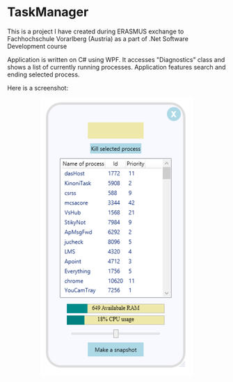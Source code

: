 # TaskManager
This is a project I have created during ERASMUS exchange to Fachhochschule Vorarlberg (Austria) as a part of .Net Software Development course

Application is written on C# using WPF. It accesses "Diagnostics" class and shows a list of currently running processes. Application features search and ending selected process.

Here is a screenshot:

<p align="center">
  <img src="TaskManager.png" width="350"/>
</p>
